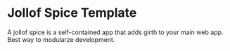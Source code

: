 # Jollof Spice Template

A jollof spice is a self-contained app that adds girth to your main web app.
Best way to modularze development.